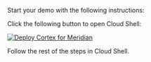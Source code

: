 Start your demo with the following instructions:

Click the following button to open Cloud Shell:

[![Deploy Cortex for Meridian](https://gstatic.com/cloudssh/images/open-btn.svg)](https://shell.cloud.google.com/cloudshell/?terminal=true&show=terminal&cloudshell_git_repo=https://github.com/mpeder/oneclickdeploytest.git&cloudshell_tutorial=deploy_guide.md)

Follow the rest of the steps in Cloud Shell.